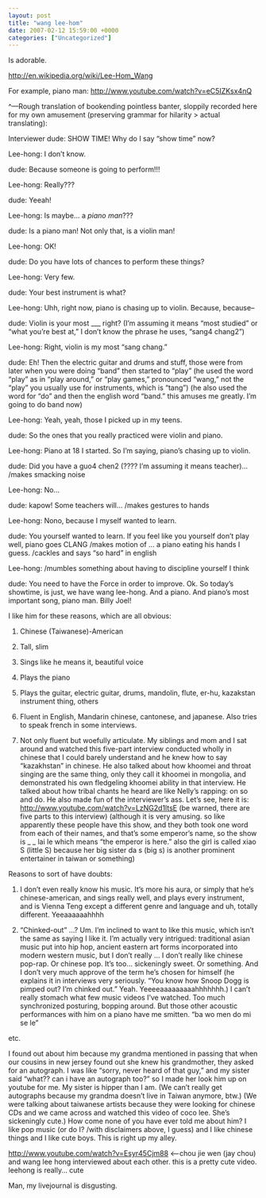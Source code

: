 ```yaml
---
layout: post
title: "wang lee-hom"
date: 2007-02-12 15:59:00 +0000
categories: ["Uncategorized"]
---
```


Is adorable.

http://en.wikipedia.org/wiki/Lee-Hom_Wang

For example, piano man: http://www.youtube.com/watch?v=eC5IZKsx4nQ

^—Rough translation of bookending pointless banter, sloppily recorded here for my own amusement (preserving grammar for hilarity > actual translating):

Interviewer dude: SHOW TIME! Why do I say “show time” now?

Lee-hong: I don’t know.

dude: Because someone is going to perform!!!

Lee-hong: Really???

dude: Yeeah!

Lee-hong: Is maybe… a *piano man*???

dude: Is a piano man! Not only that, is a violin man!

Lee-hong: OK!

dude: Do you have lots of chances to perform these things?

Lee-hong: Very few.

dude: Your best instrument is what?

Lee-hong: Uhh, right now, piano is chasing up to violin. Because, because–

dude: Violin is your most ___ right? (I’m assuming it means “most studied” or “what you’re best at,” I don’t know the phrase he uses, “sang4 chang2”)

Lee-hong: Right, violin is my most “sang chang.”

dude: Eh! Then the electric guitar and drums and stuff, those were from later when you were doing “band” then started to “play” (he used the word “play” as in “play around,” or “play games,” pronounced “wang,” not the “play” you usually use for instruments, which is “tang”) (he also used the word for “do” and then the english word “band.” this amuses me greatly. I’m going to do band now)

Lee-hong: Yeah, yeah, those I picked up in my teens.

dude: So the ones that you really practiced were violin and piano.

Lee-hong: Piano at 18 I started. So I’m saying, piano’s chasing up to violin.

dude: Did you have a guo4 chen2 (???? I’m assuming it means teacher)…  /makes smacking noise

Lee-hong: No…

dude: kapow! Some teachers will… /makes gestures to hands

Lee-hong: Nono, because I myself wanted to learn.

dude: You yourself wanted to learn. If you feel like you yourself don’t play well, piano goes CLANG /makes motion of … a piano eating his hands I guess. /cackles and says “so hard” in english

Lee-hong: /mumbles something about having to discipline yourself I think

dude: You need to have the Force in order to improve. Ok. So today’s showtime, is just, we have wang lee-hong. And a piano. And piano’s most important song, piano man. Billy Joel!

I like him for these reasons, which are all obvious:

1. Chinese (Taiwanese)-American

2. Tall, slim

3. Sings like he means it, beautiful voice

4. Plays the piano

5. Plays the guitar, electric guitar, drums, mandolin, flute, er-hu, kazakstan instrument thing, others

6. Fluent in English, Mandarin chinese, cantonese, and japanese. Also tries to speak french in some interviews.

7. Not only fluent but woefully articulate. My siblings and mom and I sat around and watched this five-part interview conducted wholly in chinese that I could barely understand and he knew how to say “kazakhstan” in chinese. He also talked about how khoomei and throat singing are the same thing, only they call it khoomei in mongolia, and demonstrated his own fledgeling khoomei ability in that interview. He talked about how tribal chants he heard are like Nelly’s rapping: on so and do. He also made fun of the interviewer’s ass. Let’s see, here it is: http://www.youtube.com/watch?v=LzNG2d1ltsE (be warned, there are five parts to this interview) (although it is very amusing. so like apparently these people have this show, and they both took one word from each of their names, and that’s some emperor’s name, so the show is _ _ lai le which means “the emperor is here.” also the girl is called xiao S (little S) because her big sister da s (big s) is another prominent entertainer in taiwan or something)

Reasons to sort of have doubts:

1. I don’t even really know his music. It’s more his aura, or simply that he’s chinese-american, and sings really well, and plays every instrument, and is Vienna Teng except a different genre and language and uh, totally different. Yeeaaaaaahhhh

2. “Chinked-out” …? Um. I’m inclined to want to like this music, which isn’t the same as saying I like it. I’m actually very intrigued: traditional asian music put into hip hop, ancient eastern art forms incorporated into modern western music, but I don’t really … I don’t really like chinese pop-rap. Or chinese pop. It’s too… sickeningly sweet. Or something. And I don’t very much approve of the term he’s chosen for himself (he explains it in interviews very seriously. “You know how Snoop Dogg is pimped out? I’m chinked out.” Yeah. Yeeeeaaaaaaaaahhhhhhh.) I can’t really stomach what few music videos I’ve watched. Too much synchronized posturing, bopping around. But those other acoustic performances with him on a piano have me smitten. “ba wo men do mi se le”

etc. 

I found out about him because my grandma mentioned in passing that when our cousins in new jersey found out she knew his grandmother, they asked for an autograph. I was like “sorry, never heard of that guy,” and my sister said “what?? can i have an autograph too?” so I made her look him up on youtube for me. My sister is hipper than I am. (We can’t really get autographs because my grandma doesn’t live in Taiwan anymore, btw.) (We were talking about taiwanese artists because they were looking for chinese CDs and we came across and watched this video of coco lee. She’s sickeningly cute.) How come none of you have ever told me about him? I like pop music (or do I? /with disclaimers above, I guess) and I like chinese things and I like cute boys. This is right up my alley.

http://www.youtube.com/watch?v=Esyr45Cjm88  <–chou jie wen (jay chou) and wang lee hong interviewed about each other. this is a pretty cute video. leehong is really… cute

Man, my livejournal is disgusting.
